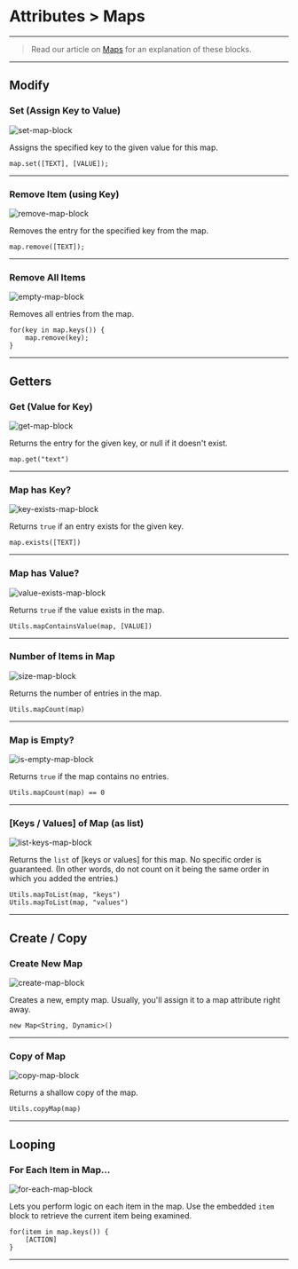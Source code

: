 # Attributes > Maps

***

> Read our article on [Maps](http://www.stencyl.com/help/view/maps/) for an explanation of these blocks.

***

## Modify

### Set (Assign Key to Value)

![set-map-block](http://static.stencyl.com/pedia2/block-images/5%20-%20Attributes/4%20-%20Maps/set-map.png)

Assigns the specified key to the given value for this map.

```
map.set([TEXT], [VALUE]);
```

***

### Remove Item (using Key)

![remove-map-block](http://static.stencyl.com/pedia2/block-images/5%20-%20Attributes/4%20-%20Maps/remove-map.png)

Removes the entry for the specified key from the map.

```
map.remove([TEXT]);
```

***

### Remove All Items

![empty-map-block](http://static.stencyl.com/pedia2/block-images/5%20-%20Attributes/4%20-%20Maps/empty-map.png)

Removes all entries from the map.

```
for(key in map.keys()) {
	map.remove(key);
}
```

***

## Getters

### Get (Value for Key)

![get-map-block](http://static.stencyl.com/pedia2/block-images/5%20-%20Attributes/4%20-%20Maps/key-value.png)

Returns the entry for the given key, or null if it doesn't exist.

```
map.get("text")
```

***

### Map has Key?

![key-exists-map-block](http://static.stencyl.com/pedia2/block-images/5%20-%20Attributes/4%20-%20Maps/key-exists-map.png)

Returns `true` if an entry exists for the given key.

```
map.exists([TEXT])
```

***

### Map has Value?

![value-exists-map-block](http://static.stencyl.com/pedia2/block-images/5%20-%20Attributes/4%20-%20Maps/value-exists-map.png)

Returns `true` if the value exists in the map.

```
Utils.mapContainsValue(map, [VALUE])
```

***

### Number of Items in Map

![size-map-block](http://static.stencyl.com/pedia2/block-images/5%20-%20Attributes/4%20-%20Maps/count-map.png)

Returns the number of entries in the map.

```
Utils.mapCount(map)
```

***

### Map is Empty?

![is-empty-map-block](http://static.stencyl.com/pedia2/block-images/5%20-%20Attributes/4%20-%20Maps/map-is-empty.png)

Returns `true` if the map contains no entries.

```
Utils.mapCount(map) == 0
```

***

### [Keys / Values] of Map (as list)

![list-keys-map-block](http://static.stencyl.com/pedia2/block-images/5%20-%20Attributes/4%20-%20Maps/map-as-list.png)

Returns the `list` of [keys or values] for this map. No specific order is guaranteed. (In other words, do not count on it being the same order in which you added the entries.)

```
Utils.mapToList(map, "keys")
Utils.mapToList(map, "values")
```

***

## Create / Copy

### Create New Map

![create-map-block](http://static.stencyl.com/pedia2/block-images/5%20-%20Attributes/4%20-%20Maps/create-map.png)

Creates a new, empty map. Usually, you'll assign it to a map attribute right away.

```
new Map<String, Dynamic>()
```

***

### Copy of Map

![copy-map-block](http://static.stencyl.com/pedia2/block-images/5%20-%20Attributes/4%20-%20Maps/copy-map.png)

Returns a shallow copy of the map.

```
Utils.copyMap(map)
```

***

## Looping

### For Each Item in Map...

![for-each-map-block](http://static.stencyl.com/pedia2/block-images/5%20-%20Attributes/4%20-%20Maps/for-each-map.png)

Lets you perform logic on each item in the map. Use the embedded `item` block to retrieve the current item being examined.

```
for(item in map.keys()) {
	[ACTION]
}
```

***
